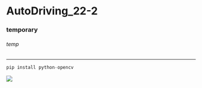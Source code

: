 # AutoDriving_22-2

### temporary
###### temp

---
```python
pip install python-opencv
```

![](https://item.kakaocdn.net/do/43319a30d6de449e135d3d14898a3d0e8f324a0b9c48f77dbce3a43bd11ce785)
